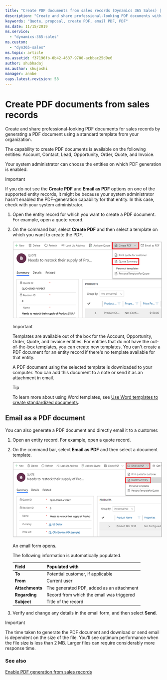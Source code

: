```yaml
---
title: "Create PDF documents from sales records (Dynamics 365 Sales) | MicrosoftDocs"
description: "Create and share professional-looking PDF documents with your customers."
keywords: "Quote, proposal, create PDF, email PDF, PDF"
ms.date: 11/15/2019
ms.service:
  - "dynamics-365-sales"
ms.custom:
  - "dyn365-sales"
ms.topic: article
ms.assetid: f37196fb-0b42-4637-9700-acbbac25d9e6
author: shubhadaj
ms.author: shujoshi
manager: annbe
caps.latest.revision: 58
---
```


# Create PDF documents from sales records

Create and share professional-looking PDF documents for sales records by generating a PDF document using a standard template from your organization. 

The capability to create PDF documents is available on the following entities: Account, Contact, Lead, Opportunity, Order, Quote, and Invoice.

Your system administrator can choose the entities on which PDF generation is enabled. 

> [!IMPORTANT]
> If you do not see the **Create PDF** and **Email as PDF** options on one of the supported entity records, it might be because your system administrator hasn't enabled the PDF-generation capability for that entity. In this case, check with your system administrator.

1.	Open the entity record for which you want to create a PDF document. For example, open a quote record.


2.	On the command bar, select **Create PDF** and then select a template on which you want to create the PDF. 

    ![A quote form showing the Create PDF button on the command bar](media/create-pdf.png "A quote form showing the Create PDF button on the command bar")

    > [!IMPORTANT]
    > Templates are available out of the box for the Account, Opportunity, Order, Quote, and Invoice entities. For entities that do not have the out-of-the-box templates, you can create new templates. You can't create a PDF document for an entity record if there's no template available for that entity. 

    A PDF document using the selected template is downloaded to your computer. You can add this document to a note or send it as an attachment in email.

    > [!TIP]
    > To learn more about using Word templates, see [Use Word templates to create standardized documents](../admin/using-word-templates-dynamics-365.md). 

## Email as a PDF document

You can also generate a PDF document and directly email it to a customer.

1.	Open an entity record. For example, open a quote record.

2.	On the command bar, select **Email as PDF** and then select a document template.

    ![A quote form showing the Email as PDF button on the command bar](media/email-as-PDF.png "A quote form showing the Email as PDF button on the command bar")

    An email form opens. 
    
    The following information is automatically populated.

    |Field             |	Populated with                                 |
    |------------------|-------------------------------------------------|  
    |**To**                |	Potential customer, if applicable                |
    |**From**	             |  Current user                                   |
    |**Attachments**       |	The generated PDF, added as an attachment         |
    |**Regarding**	       |  Record from which the email was triggered| 
    |**Subject**	         |  Title of the record                                    |

3.	Verify and change any details in the email form, and then select **Send**.

> [!IMPORTANT]
> The time taken to generate the PDF document and download or send email is dependent on the size of the file. You'll see optimum performance when the file size is less than 2 MB. Larger files can require considerably more response time.

### See also

[Enable PDF generation from sales records](enable-pdf-generation-quote.md)  

